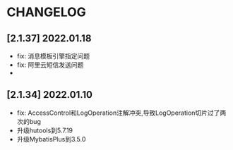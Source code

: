 # CHANGELOG

## [2.1.37] 2022.01.18
- fix: 消息模板引擎指定问题
- fix: 阿里云短信发送问题
- 
## [2.1.34] 2022.01.10
- fix: AccessControl和LogOperation注解冲突,导致LogOperation切片过了两次的bug
- 升级hutools到5.7.19
- 升级MybatisPlus到3.5.0
